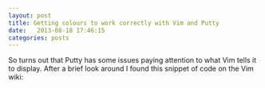 ```yaml
---
layout: post
title: Getting colours to work correctly with Vim and Putty
date:   2013-08-18 17:46:15
categories: posts
---
```


So turns out that Putty has some issues paying attention to what Vim tells it to display. After a brief look around I found this snippet of code on the Vim wiki:

<script src="https://gist.github.com/Vel0x/7085296.js"></script>
